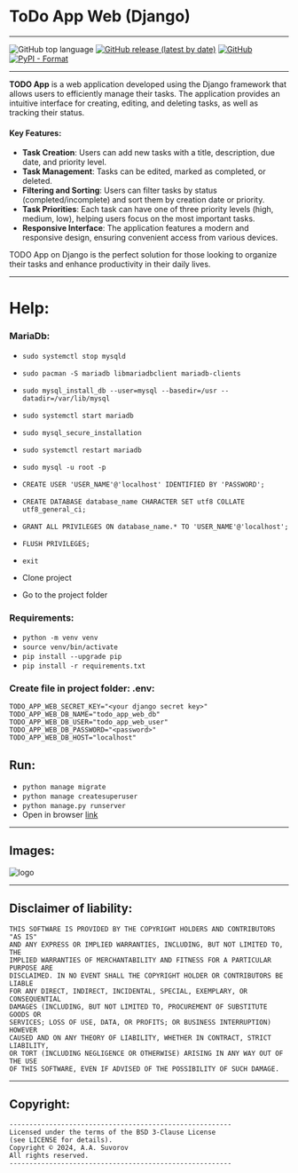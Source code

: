 # ToDo App Web (Django)

---

![GitHub top language](https://img.shields.io/github/languages/top/smartlegionlab/todo_app_web_django)
[![GitHub release (latest by date)](https://img.shields.io/github/v/release/smartlegionlab/todo_app_web_django)](https://github.com/smartlegionlab/todo_app_web_django/)
[![GitHub](https://img.shields.io/github/license/smartlegionlab/todo_app_web_django)](https://github.com/smartlegionlab/todo_app_web_django/blob/master/LICENSE)
[![PyPI - Format](https://img.shields.io/pypi/format/todo_app_web_django)](https://pypi.org/project/todo_app_web_django)

---

**TODO App** is a web application developed using the Django framework that allows users to efficiently manage their tasks. The application provides an intuitive interface for creating, editing, and deleting tasks, as well as tracking their status.

#### Key Features:

- **Task Creation**: Users can add new tasks with a title, description, due date, and priority level.
- **Task Management**: Tasks can be edited, marked as completed, or deleted.
- **Filtering and Sorting**: Users can filter tasks by status (completed/incomplete) and sort them by creation date or priority.
- **Task Priorities**: Each task can have one of three priority levels (high, medium, low), helping users focus on the most important tasks.
- **Responsive Interface**: The application features a modern and responsive design, ensuring convenient access from various devices.

TODO App on Django is the perfect solution for those looking to organize their tasks and enhance productivity in their daily lives.

---

# Help:

### MariaDb:

- `sudo systemctl stop mysqld`
- `sudo pacman -S mariadb libmariadbclient mariadb-clients`
- `sudo mysql_install_db --user=mysql --basedir=/usr --datadir=/var/lib/mysql`
- `sudo systemctl start mariadb`
- `sudo mysql_secure_installation`
- `sudo systemctl restart mariadb`
- `sudo mysql -u root -p`

- `CREATE USER 'USER_NAME'@'localhost' IDENTIFIED BY 'PASSWORD';`
- `CREATE DATABASE database_name CHARACTER SET utf8 COLLATE utf8_general_ci;`
- `GRANT ALL PRIVILEGES ON database_name.* TO 'USER_NAME'@'localhost';`
- `FLUSH PRIVILEGES;`
- `exit`



- Clone project
- Go to the project folder

### Requirements:

- `python -m venv venv`
- `source venv/bin/activate`
- `pip install --upgrade pip`
- `pip install -r requirements.txt`


### Create file in project folder: .env:

```env
TODO_APP_WEB_SECRET_KEY="<your django secret key>"
TODO_APP_WEB_DB_NAME="todo_app_web_db"
TODO_APP_WEB_DB_USER="todo_app_web_user"
TODO_APP_WEB_DB_PASSWORD="<password>"
TODO_APP_WEB_DB_HOST="localhost"
```


## Run:

- `python manage migrate`
- `python manage createsuperuser`
- `python manage.py runserver`
- Open in browser [link](http://127.0.0.1:8000)

---

## Images:

![logo](https://github.com/smartlegionlab/todo_app_web_django/raw/master/data/images/logo.png)

---

## Disclaimer of liability:

    THIS SOFTWARE IS PROVIDED BY THE COPYRIGHT HOLDERS AND CONTRIBUTORS "AS IS"
    AND ANY EXPRESS OR IMPLIED WARRANTIES, INCLUDING, BUT NOT LIMITED TO, THE
    IMPLIED WARRANTIES OF MERCHANTABILITY AND FITNESS FOR A PARTICULAR PURPOSE ARE
    DISCLAIMED. IN NO EVENT SHALL THE COPYRIGHT HOLDER OR CONTRIBUTORS BE LIABLE
    FOR ANY DIRECT, INDIRECT, INCIDENTAL, SPECIAL, EXEMPLARY, OR CONSEQUENTIAL
    DAMAGES (INCLUDING, BUT NOT LIMITED TO, PROCUREMENT OF SUBSTITUTE GOODS OR
    SERVICES; LOSS OF USE, DATA, OR PROFITS; OR BUSINESS INTERRUPTION) HOWEVER
    CAUSED AND ON ANY THEORY OF LIABILITY, WHETHER IN CONTRACT, STRICT LIABILITY,
    OR TORT (INCLUDING NEGLIGENCE OR OTHERWISE) ARISING IN ANY WAY OUT OF THE USE
    OF THIS SOFTWARE, EVEN IF ADVISED OF THE POSSIBILITY OF SUCH DAMAGE.

***

## Copyright:
    --------------------------------------------------------
    Licensed under the terms of the BSD 3-Clause License
    (see LICENSE for details).
    Copyright © 2024, A.A. Suvorov
    All rights reserved.
    --------------------------------------------------------
